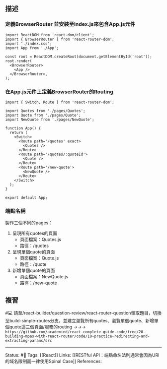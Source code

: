 
## 描述


###  定義BrowserRouter 並安裝至Index.js來包含App.js元件
```
import ReactDOM from 'react-dom/client';
import { BrowserRouter } from 'react-router-dom';
import './index.css';
import App from './App';

const root = ReactDOM.createRoot(document.getElementById('root'));
root.render(
  <BrowserRouter>
    <App />
  </BrowserRouter>,
);
```

### 在App.js元件上定義BrowserRouter的Routing

```
import { Switch, Route } from 'react-router-dom';

import Quotes from './pages/Quotes';
import Quote from './pages/Quote';
import NewQuote from './pages/NewQuote';

function App() {
  return (
    <Switch>
      <Route path='/quotes' exact>
        <Quotes />
      </Route>
      <Route path='/quotes/:quoteId'>
        <Quote />
      </Route>
      <Route path='/new-quote'>
        <NewQuote />
      </Route>
    </Switch>
  );
}

export default App;
```


### 端點名稱

製作三個不同的pages：
1. 呈現所有quotes的頁面 
	- 頁面檔案：Quotes.js
	- 路徑：/quotes
2. 呈現單個quote的頁面 
	- 頁面檔案：Quote.js
	- 路徑：/quote
3. 新增單個quote的頁面 
	- 頁面檔案：NewQuote.js
	- 路徑：/new-quote

## 複習

#💻 請至/react-builder/question-review/react-router-question領取題目，切換至build-simple-routes分支，並建立瀏覽所有quotes、瀏覽單個quote、新增單個quote這三個頁面/服務的routing ->->-> `https://github.com/academind/react-complete-guide-code/tree/20-building-mpas-with-react-router/code/10-practice-redirecting-and-extracting-params/src`
<!--SR:!2022-11-11,3,250-->


---
Status: #🌱 
Tags:
[[React]]
Links:
[[RESTful API：端點命名法則通常會因為URI的域名限制而一律使用Spinal Case]]
References: